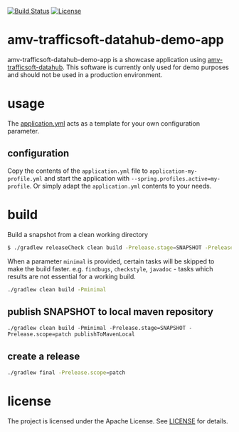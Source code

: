 [![Build Status](https://travis-ci.org/amvnetworks/amv-trafficsoft-datahub-demo-app.svg?branch=master)](https://travis-ci.org/amvnetworks/amv-trafficsoft-datahub-demo-app)
[![License](https://img.shields.io/github/license/amvnetworks/amv-trafficsoft-datahub-demo-app.svg?maxAge=2592000)](https://github.com/amvnetworks/amv-trafficsoft-datahub-demo-app/blob/master/LICENSE)

amv-trafficsoft-datahub-demo-app
========

amv-trafficsoft-datahub-demo-app is a showcase application using [amv-trafficsoft-datahub](https://github.com/amvnetworks/amv-trafficsoft-datahub).
This software is currently only used for demo purposes and should not be used in a production environment.

# usage
The [application.yml](example-app/src/main/resources/application.yml) acts as a
template for your own configuration parameter.

## configuration
Copy the contents of the `application.yml` file to `application-my-profile.yml`
and start the application with `--spring.profiles.active=my-profile`.
Or simply adapt the `application.yml` contents to your needs.


# build
Build a snapshot from a clean working directory
```bash
$ ./gradlew releaseCheck clean build -Prelease.stage=SNAPSHOT -Prelease.scope=patch
```

When a parameter `minimal` is provided, certain tasks will be skipped to make the build faster.
e.g. `findbugs`, `checkstyle`, `javadoc` - tasks which results are not essential for a working build.
```bash
./gradlew clean build -Pminimal
```

## publish SNAPSHOT to local maven repository
```
./gradlew clean build -Pminimal -Prelease.stage=SNAPSHOT -Prelease.scope=patch publishToMavenLocal
```

## create a release
```bash
./gradlew final -Prelease.scope=patch
```

# license
The project is licensed under the Apache License. See [LICENSE](LICENSE) for details.

